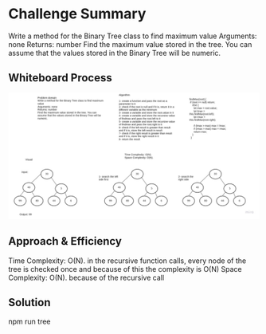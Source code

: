 # Challenge Summary
Write a method for the Binary Tree class to find maximum value
Arguments: none
Returns: number
Find the maximum value stored in the tree. You can assume that the values stored in the Binary Tree will be numeric.

## Whiteboard Process
!['find-max'](../images/tree-max.jpg)

## Approach & Efficiency
Time Complexity: O(N). in the recursive function calls, every node of the tree is checked once and because of this the complexity is O(N) 
Space Complexity: O(N). because of the recursive call 

## Solution
npm run tree